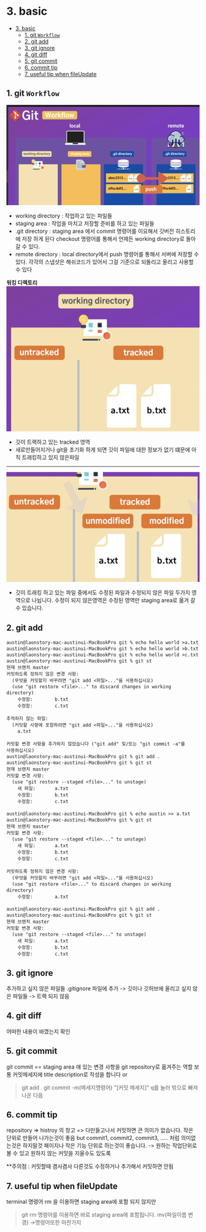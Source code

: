 # 3. basic

- [3. basic](#3-basic)
	- [1. git `Workflow`](#1-git-workflow)
	- [2. git add](#2-git-add)
	- [3. git ignore](#3-git-ignore)
	- [4. git diff](#4-git-diff)
	- [5. git commit](#5-git-commit)
	- [6. commit tip](#6-commit-tip)
	- [7. useful tip when fileUpdate](#7-useful-tip-when-fileupdate)

## 1. git `Workflow`
![gitWorkflow](git/../picture/workflow.png)
 - working directory : 작업하고 있는 파일들
 - staging area : 작업을 마치고 저장할 준비를 하고 있는 파일들
 - .git directory : staging area 에서 commit 명령어를 이요해서 깃버전 히스토리에 저장 하게 된다 checkout 명령어를 통해서 언제든 working directory로 돌아갈 수 있다.
 - remote directory :  local directory에서 push 명령어를 통해서 서버에 저장할 수 있다.
  각각의 스냅샷은 해쉬코드가 있어서 그걸 기준으로 되돌리고 올리고 사용할 수 있다

**워킹 디렉토리**
![gitWorkflow](git/../picture/workingDirectory.png)
- 깃이 트랙하고 있는 tracked 영역
- 새로만들어지거나 git을 초기화 하게 되면 깃이 파일에 대한 정보가 없기 떄문에 아직 트래킹하고 있지 않은파일
  
***  

![gitWorkflow](git/../picture/workingDirectory2.png)
- 깃이 트래킹 하고 있는 파일 중에서도 수정된 파일과 수정되지 않은 파일 두가지 영역으로 나뉩니다.
수정이 되지 않은영역은 수정된 영역만 staging area로 옮겨 갈 수 있습니다. 



## 2. git add
```
austin@laonstory-mac-austinui-MacBookPro git % echo hello world >a.txt
austin@laonstory-mac-austinui-MacBookPro git % echo hello world >b.txt
austin@laonstory-mac-austinui-MacBookPro git % echo hello world >c.txt
austin@laonstory-mac-austinui-MacBookPro git % git st
현재 브랜치 master
커밋하도록 정하지 않은 변경 사항:
  (무엇을 커밋할지 바꾸려면 "git add <파일>..."을 사용하십시오)
  (use "git restore <file>..." to discard changes in working directory)
	수정함:        b.txt
	수정함:        c.txt

추적하지 않는 파일:
  (커밋할 사항에 포함하려면 "git add <파일>..."을 사용하십시오)
	a.txt

커밋할 변경 사항을 추가하지 않았습니다 ("git add" 및/또는 "git commit -a"를
사용하십시오)
austin@laonstory-mac-austinui-MacBookPro git % git add .
austin@laonstory-mac-austinui-MacBookPro git % git st
현재 브랜치 master
커밋할 변경 사항:
  (use "git restore --staged <file>..." to unstage)
	새 파일:       a.txt
	수정함:        b.txt
	수정함:        c.txt

austin@laonstory-mac-austinui-MacBookPro git % echo austin >> a.txt
austin@laonstory-mac-austinui-MacBookPro git % git st
현재 브랜치 master
커밋할 변경 사항:
  (use "git restore --staged <file>..." to unstage)
	새 파일:       a.txt
	수정함:        b.txt
	수정함:        c.txt

커밋하도록 정하지 않은 변경 사항:
  (무엇을 커밋할지 바꾸려면 "git add <파일>..."을 사용하십시오)
  (use "git restore <file>..." to discard changes in working directory)
	수정함:        a.txt

austin@laonstory-mac-austinui-MacBookPro git % git add .
austin@laonstory-mac-austinui-MacBookPro git % git st
현재 브랜치 master
커밋할 변경 사항:
  (use "git restore --staged <file>..." to unstage)
	새 파일:       a.txt
	수정함:        b.txt
	수정함:        c.txt
```

## 3. git ignore 
추가하고 싶지 않은 파일들
.gitignore 파일에 추가
-> 깃이나 깃허브에 올리고 싶지 않은 파일들 -> 트랙 되지 않음

## 4. git diff
어떠한 내용이 바꼈는지 확인

## 5. git commit 
git commit == staging area 애 있는 변경 사항을 git repository로 옮겨주는 역할 
보통 커밋메세지에 title description로 작성을 합니다
or
> git add .
> git commit -m(메세지명령어)	"[커밋 메세지]" 
> q를 눌러 밖으로 빠져나온 다음

## 6. commit tip
repository => histroy 의 창고 => 다만들고나서 커밋하면 큰 의미가 없습니다.
작은 단위로 만들어 나가는것이 좋음
but commit1, commit2, commit3, ..... 처럼 의미없는것은 하지말것
페이지나 작은 기능 단위로 하는것이 좋습니다. -> 원하는 작업단위로 볼 수 있고 원하지 않는 커밋을 지울수도 있도록

**주의점 : 커밋할때 겸사겸사 다른것도 수정하거나 추가해서 커밋하면 안됨

## 7. useful tip when fileUpdate
terminal 명령어 rm 을 이용하면 staging area에 포함 되지 않지만 
>git rm 명령어를 이용하면 바로 staging area에 포함됩니다.
mv(파일이름 변경) ->명령어또한 마찬가지
